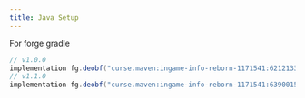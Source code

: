 ```yaml
---
title: Java Setup
---
```


For forge gradle
```java
// v1.0.0
implementation fg.deobf("curse.maven:ingame-info-reborn-1171541:6212133")
// v1.1.0
implementation fg.deobf("curse.maven:ingame-info-reborn-1171541:6390015")
```
